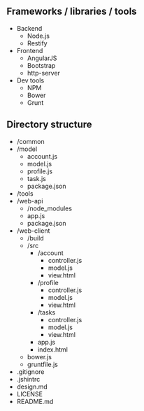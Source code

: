 ## Frameworks / libraries / tools
- Backend
  - Node.js
  - Restify
- Frontend
  - AngularJS
  - Bootstrap
  - http-server
- Dev tools
  - NPM
  - Bower
  - Grunt

## Directory structure
- /common
- /model
  - account.js
  - model.js
  - profile.js
  - task.js
  - package.json
- /tools
- /web-api
  - /node_modules
  - app.js
  - package.json
- /web-client
  - /build
  - /src
    - /account
      - controller.js
      - model.js
      - view.html
    - /profile
      - controller.js
      - model.js
      - view.html
    - /tasks
      - controller.js
      - model.js
      - view.html
    - app.js
    - index.html
  - bower.js
  - gruntfile.js
- .gitignore
- .jshintrc
- design.md
- LICENSE
- README.md
